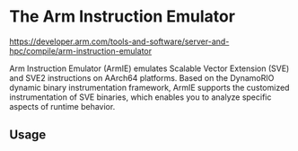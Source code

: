 # The Arm Instruction Emulator

https://developer.arm.com/tools-and-software/server-and-hpc/compile/arm-instruction-emulator

Arm Instruction Emulator (ArmIE) emulates Scalable Vector Extension (SVE) and 
SVE2 instructions on AArch64 platforms. Based on the DynamoRIO dynamic binary 
instrumentation framework, ArmIE supports the customized instrumentation of 
SVE binaries, which enables you to analyze specific aspects of runtime behavior.

## Usage

